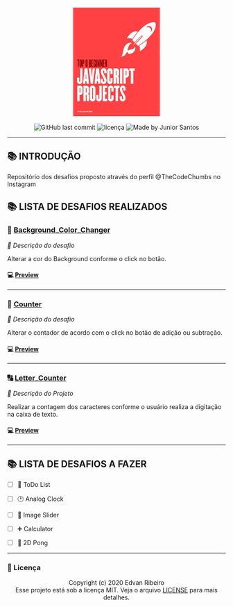 <p align="center">
  <a href="https://www.instagram.com/p/B-Zh8fmAAMA/?igshid=17f7wwaulw52l">
    <img width="200px" height="250px" alt="Logo Casa Criativa" src="./img/bg.png" />
 </a>
<p align="center">
<img alt="GitHub last commit" src="https://img.shields.io/github/last-commit/ejunior01/projetos_by_TheCodeChumbs">
<img  alt="licença" src="https://img.shields.io/github/license/ejunior01/projetos_by_TheCodeChumbs" />
<img alt="Made by Junior Santos" src="https://img.shields.io/badge/made%20by-Junior Santos-%237519C1">
<p/>

---

## :books: INTRODUÇÃO

Repositório dos desafios proposto através do perfil @TheCodeChumbs no Instagram

## :books: LISTA DE DESAFIOS REALIZADOS


### :white_square_button: [Background_Color_Changer](https://github.com/ejunior01/projetos_by_TheCodeChumbs/tree/master/desafio_background_Color_Changer)

*:memo: Descrição do desafio*

Alterar a cor do Background conforme o click no botão.

#### :computer: [Preview](https://ejunior01.github.io/projetos_by_TheCodeChumbs/desafio_background_Color_Changer/)
---

### :1234: [Counter](https://github.com/ejunior01/projetos_by_TheCodeChumbs/tree/master/desafio_counter)

*:memo: Descrição do desafio*

Alterar o contador de acordo com o click no botão de adição ou subtração.

#### :computer: [Preview](https://ejunior01.github.io/projetos_by_TheCodeChumbs/desafio_counter/)
---


### :capital_abcd: [Letter_Counter](https://github.com/ejunior01/projetos_by_TheCodeChumbs/tree/master/desafio_letter_Counter)

*:memo: Descrição do Projeto*

Realizar a contagem dos caracteres conforme o usuário realiza a digitação na caixa de texto.

#### :computer: [Preview](https://ejunior01.github.io/projetos_by_TheCodeChumbs/desafio_letter_Counter/)
---

## :books: LISTA DE DESAFIOS A FAZER

- [ ] :page_with_curl: ToDo List
- [ ] :clock1: Analog Clock
- [ ] :black_square_button: Image Slider
- [ ] :heavy_plus_sign:	Calculator
- [ ] :tennis: 2D Pong


---

### :pencil: Licença

<p align="center">
	Copyright (c) 2020 Edvan Ribeiro
    <br/>
    Esse projeto está sob a licença MIT. Veja o arquivo <a href="https://github.com/ejunior01/projetos_by_TheCodeChumbs/blob/master/LICENSE">LICENSE</a> para mais detalhes.
</p>
